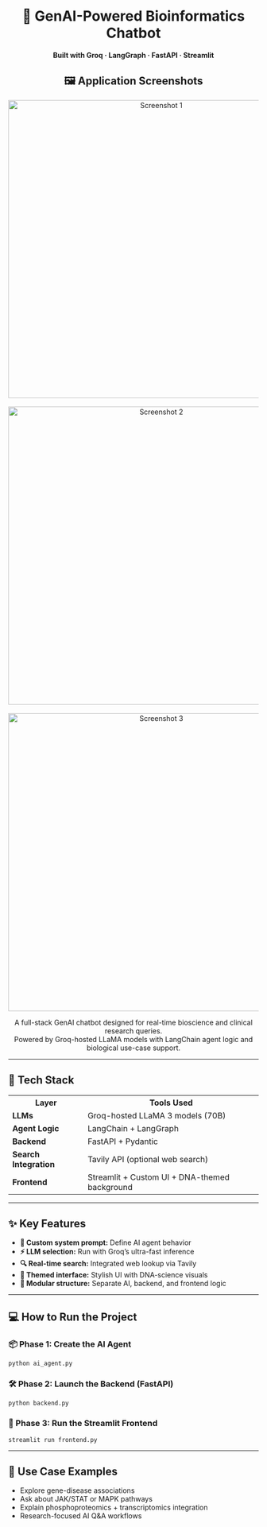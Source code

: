 <h1 align="center">🧬 GenAI-Powered Bioinformatics Chatbot</h1>
<p align="center"><b>Built with Groq · LangGraph · FastAPI · Streamlit</b></p>
<h2 align="center">🖼️ Application Screenshots</h2>

<p align="center">
  <img src="https://drive.google.com/uc?export=view&id=1q5z6I2Eq9RV_CYTVSkp3tb8ws5QBRlrF" alt="Screenshot 1" width="600"/><br><br>
  <img src="https://drive.google.com/uc?export=view&id=1nhuwk5c2yLeN0KOOBZcxCtPbMk0LSE3q" alt="Screenshot 2" width="600"/><br><br>
  <img src="https://drive.google.com/uc?export=view&id=1o8m5pLGDeXCxnCCCsyyVyH4RlWLbD5ek" alt="Screenshot 3" width="600"/>
</p>

<p align="center">
  A full-stack GenAI chatbot designed for real-time bioscience and clinical research queries.<br>
  Powered by Groq-hosted LLaMA models with LangChain agent logic and biological use-case support.
</p>

<hr>

<h2>🚀 Tech Stack</h2>

<table>
  <tr>
    <th>Layer</th>
    <th>Tools Used</th>
  </tr>
  <tr>
    <td><b>LLMs</b></td>
    <td>Groq-hosted LLaMA 3 models (70B)</td>
  </tr>
  <tr>
    <td><b>Agent Logic</b></td>
    <td>LangChain + LangGraph</td>
  </tr>
  <tr>
    <td><b>Backend</b></td>
    <td>FastAPI + Pydantic</td>
  </tr>
  <tr>
    <td><b>Search Integration</b></td>
    <td>Tavily API (optional web search)</td>
  </tr>
  <tr>
    <td><b>Frontend</b></td>
    <td>Streamlit + Custom UI + DNA-themed background</td>
  </tr>
</table>

<hr>

<h2>✨ Key Features</h2>

<ul>
  <li><b>🧠 Custom system prompt:</b> Define AI agent behavior</li>
  <li><b>⚡ LLM selection:</b> Run with Groq’s ultra-fast inference</li>
  <li><b>🔍 Real-time search:</b> Integrated web lookup via Tavily</li>
  <li><b>🎨 Themed interface:</b> Stylish UI with DNA-science visuals</li>
  <li><b>🔌 Modular structure:</b> Separate AI, backend, and frontend logic</li>
</ul>

<hr>

<h2>💻 How to Run the Project</h2>

<h3>📦 Phase 1: Create the AI Agent</h3>
<pre><code>python ai_agent.py</code></pre>

<h3>🛠️ Phase 2: Launch the Backend (FastAPI)</h3>
<pre><code>python backend.py</code></pre>

<h3>🧪 Phase 3: Run the Streamlit Frontend</h3>
<pre><code>streamlit run frontend.py</code></pre>

<hr>

<h2>🔬 Use Case Examples</h2>

<ul>
  <li>Explore gene-disease associations</li>
  <li>Ask about JAK/STAT or MAPK pathways</li>
  <li>Explain phosphoproteomics + transcriptomics integration</li>
  <li>Research-focused AI Q&A workflows</li>
</ul>
